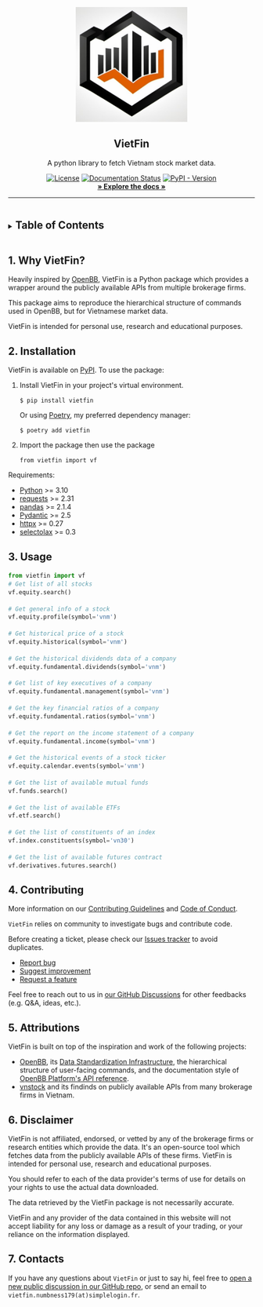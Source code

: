 <p align="center">
  <img src="/docs/_static/logo.jpg" alt="VietFin" width="228" />
</p>

<h2 align="center">VietFin</h2>

<div align="center">A python library to fetch Vietnam stock market data.</div>

<p align="center">
    <a href="https://github.com/vietfin/vietfin/blob/main/LICENSE"><img src="https://img.shields.io/github/license/vietfin/vietfin?style=for-the-badge" alt="License" /></a>
    <a href='https://vietfin.readthedocs.io/en/latest/?badge=latest'><img src='https://readthedocs.org/projects/vietfin/badge/?version=latest&style=for-the-badge' alt='Documentation Status' /></a>
    <a href='https://pypi.org/project/vietfin/'><img src='https://img.shields.io/pypi/v/vietfin?style=for-the-badge' alt='PyPI - Version' /></a>
    <br />
    <a href="http://vietfin.readthedocs.io/" target="_blank" rel="noopener noreferrer"><strong>» Explore the docs »</strong></a>
    <br />
</p>

<hr />

<!-- TABLE OF CONTENTS -->
<details closed="closed">
  <summary><h2 style="display: inline-block">Table of Contents</h2></summary>
  <ol>
    <li><a href="#1-why-vietfin">Why VietFin?</a></li>
    <li><a href="#2-isntallation">Installation</a></li>
    <li><a href="#3-usage">Usage</a></li>
    <li><a href="#4-contributing">Contributing</a></li>
    <li><a href="#5-attributions">Attributions</a></li>
    <li><a href="#6-disclaimer">Disclaimer</a></li>
    <li><a href="#7-contacts">Contacts</a></li>
  </ol>
</details>

## 1. Why VietFin?

Heavily inspired by [OpenBB](https://github.com/OpenBB-finance/OpenBBTerminal), VietFin is a Python package which provides a wrapper around the publicly available APIs from multiple brokerage firms.

This package aims to reproduce the hierarchical structure of commands used in OpenBB, but for Vietnamese market data.

VietFin is intended for personal use, research and educational purposes.

## 2. Installation

VietFin is available on [PyPI](https://pypi.org/project/vietfin/). To use the package:

1. Install VietFin in your project's virtual environment.

    ``` {.sourceCode .bash}
    $ pip install vietfin
    ```

    Or using [Poetry](https://python-poetry.org/), my preferred dependency manager:

    ``` {.sourceCode .bash}
    $ poetry add vietfin
    ```

2. Import the package then use the package

    ``` {.sourceCode .python}
    from vietfin import vf
    ```

Requirements:

- [Python](https://www.python.org) \>= 3.10
- [requests](https://requests.readthedocs.io/en/latest/) \>= 2.31
- [pandas](https://pandas.pydata.org/) \>= 2.1.4
- [Pydantic](https://github.com/pydantic/pydantic) \>= 2.5
- [httpx](https://www.python-httpx.org/) \>= 0.27
- [selectolax](https://github.com/rushter/selectolax) \>= 0.3

## 3. Usage

```python
from vietfin import vf
# Get list of all stocks
vf.equity.search()

# Get general info of a stock
vf.equity.profile(symbol='vnm')

# Get historical price of a stock
vf.equity.historical(symbol='vnm')

# Get the historical dividends data of a company
vf.equity.fundamental.dividends(symbol='vnm')

# Get list of key executives of a company
vf.equity.fundamental.management(symbol='vnm')

# Get the key financial ratios of a company
vf.equity.fundamental.ratios(symbol='vnm')

# Get the report on the income statement of a company
vf.equity.fundamental.income(symbol='vnm')

# Get the historical events of a stock ticker
vf.equity.calendar.events(symbol='vnm')

# Get the list of available mutual funds
vf.funds.search()

# Get the list of available ETFs
vf.etf.search()

# Get the list of constituents of an index
vf.index.constituents(symbol='vn30')

# Get the list of available futures contract
vf.derivatives.futures.search()
```

## 4. Contributing

More information on our [Contributing Guidelines](/CONTRIBUTING.md) and [Code of Conduct](/CONDUCT.md).

`VietFin` relies on community to investigate bugs and contribute code.

Before creating a ticket, please check our [Issues tracker](https://github.com/vietfin/vietfin/issues) to avoid duplicates.

- [Report bug](https://github.com/vietfin/vietfin/issues/new?assignees=&labels=type%3Abug&projects=&template=bug_report.md&title=%5BBug%5D)
- [Suggest improvement](https://github.com/vietfin/vietfin/issues/new?assignees=&labels=type%3Aenhancement&projects=&template=enhancement.md&title=%5BIMPROVE%5D)
- [Request a feature](https://github.com/vietfin/vietfin/issues/new?assignees=&labels=type%3Afeature&projects=&template=feature_request.md&title=%5BFR%5D)

Feel free to reach out to us in [our GitHub Discussions](https://github.com/vietfin/vietfin/discussions) for other feedbacks (e.g. Q&A, ideas, etc.).

## 5. Attributions

VietFin is built on top of the inspiration and work of the following projects:

- [OpenBB](https://github.com/OpenBB-finance/OpenBBTerminal), its [Data Standardization Infrastructure](https://docs.openbb.co/platform/development/developer-guidelines/architectural_considerations), the hierarchical structure of user-facing commands, and the documentation style of [OpenBB Platform's API reference](https://docs.openbb.co/platform/reference).
- [vnstock](https://github.com/thinh-vu/vnstock) and its findinds on publicly available APIs from many brokerage firms in Vietnam.

## 6. Disclaimer

VietFin is not affiliated, endorsed, or vetted by any of the brokerage firms or research entities which provide the data. It's an open-source tool which fetches data from the publicly available APIs of these firms. VietFin is intended for personal use, research and educational purposes.

You should refer to each of the data provider's terms of use for details on your rights to use the actual data downloaded.

The data retrieved by the VietFin package is not necessarily accurate.

VietFin and any provider of the data contained in this website will not accept liability for any loss or damage as a result of your trading, or your reliance on the information displayed.

## 7. Contacts

If you have any questions about `VietFin` or just to say hi, feel free to [open a new public discussion in our GitHub repo](https://github.com/vietfin/vietfin/discussions/new/choose), or send an email to `vietfin.numbness179(at)simplelogin.fr`.
